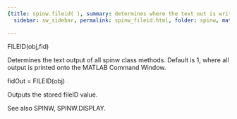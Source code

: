 ```yaml
---
{title: spinw.fileid( ), summary: determines where the text out is written, keywords: sample,
  sidebar: sw_sidebar, permalink: spinw_fileid.html, folder: spinw, mathjax: 'true'}

---
```

 
FILEID(obj,fid)
 
Determines the text output of all spinw class methods. Default
is 1, where all output is printed onto the MATLAB Command
Window.
 
fidOut = FILEID(obj)
 
Outputs the stored fileID value.
 
See also SPINW, SPINW.DISPLAY.
 

